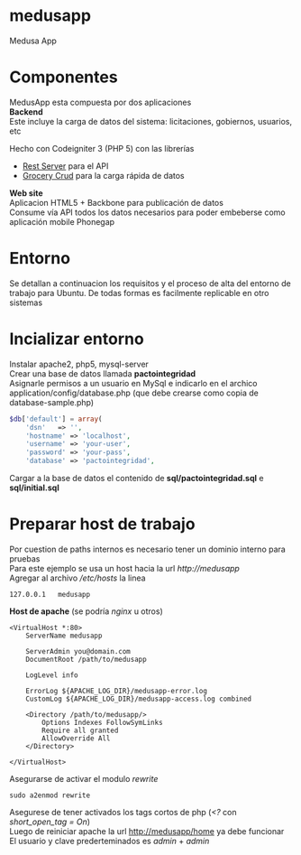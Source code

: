 # medusapp
Medusa App

# Componentes
MedusApp esta compuesta por dos aplicaciones  
**Backend**  
Este incluye la carga de datos del sistema: licitaciones, gobiernos, usuarios, etc  

Hecho con Codeigniter 3 (PHP 5) con las librerías  
- [Rest Server](https://github.com/chriskacerguis/codeigniter-restserver) para el API  
- [Grocery Crud](http://www.grocerycrud.com/) para la carga rápida de datos  
  
**Web site**  
Aplicacion HTML5 + Backbone para publicación de datos  
Consume vía API todos los datos necesarios para poder embeberse como aplicación mobile Phonegap  

# Entorno
Se detallan a continuacion los requisitos y el proceso de alta del entorno de trabajo
para Ubuntu. De todas formas es facilmente replicable en otro sistemas  

# Incializar entorno
Instalar apache2, php5, mysql-server  
Crear una base de datos llamada **pactointegridad**  
Asignarle permisos a un usuario en MySql e indicarlo en el archico application/config/database.php (que debe crearse como copia de database-sample.php)  
  
```php  
$db['default'] = array(  
	'dsn'	=> '',  
	'hostname' => 'localhost',  
	'username' => 'your-user',  
	'password' => 'your-pass',  
	'database' => 'pactointegridad',  
```  
  
Cargar a la base de datos el contenido de **sql/pactointegridad.sql** e **sql/initial.sql**  

# Preparar host de trabajo
Por cuestion de paths internos es necesario tener un dominio interno para pruebas  
Para este ejemplo se usa un host hacia la url *http://medusapp*  
Agregar al archivo */etc/hosts* la linea
```
127.0.0.1	medusapp  
```  

**Host de apache** (se podría *nginx* u otros)  
```
<VirtualHost *:80>
	ServerName medusapp

	ServerAdmin you@domain.com
	DocumentRoot /path/to/medusapp

	LogLevel info 

	ErrorLog ${APACHE_LOG_DIR}/medusapp-error.log
	CustomLog ${APACHE_LOG_DIR}/medusapp-access.log combined

	<Directory /path/to/medusapp/>
        Options Indexes FollowSymLinks
		Require all granted
		AllowOverride All
	</Directory>

</VirtualHost>
```  
Asegurarse de activar el modulo *rewrite*  
```
sudo a2enmod rewrite
```
Asegurese de tener activados los tags cortos de php (*<?* con *short_open_tag = On*)  
Luego de reiniciar apache la url [http://medusapp/home](http://medusapp/home) ya debe funcionar  
El usuario y clave prederteminados es *admin* + *admin*  
